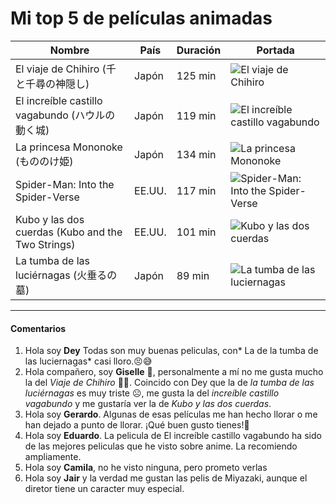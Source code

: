 # Mi top 5 de películas animadas

| Nombre                                | País      | Duración | Portada |
|---------------------------------------|-----------|----------|---------|
| El viaje de Chihiro (千と千尋の神隠し) | Japón     | 125 min  | ![El viaje de Chihiro](https://upload.wikimedia.org/wikipedia/en/thumb/d/db/Spirited_Away_Japanese_poster.png/220px-Spirited_Away_Japanese_poster.png) |
| El increíble castillo vagabundo (ハウルの動く城) | Japón | 119 min | ![El increíble castillo vagabundo](https://upload.wikimedia.org/wikipedia/en/thumb/a/a0/Howls-moving-castleposter.jpg/220px-Howls-moving-castleposter.jpg) |
| La princesa Mononoke (もののけ姫) | Japón | 134 min | ![La princesa Mononoke](https://upload.wikimedia.org/wikipedia/en/thumb/8/8c/Princess_Mononoke_Japanese_poster.png/220px-Princess_Mononoke_Japanese_poster.png) |
| Spider-Man: Into the Spider-Verse     | EE.UU.    | 117 min  | ![Spider-Man: Into the Spider-Verse](https://upload.wikimedia.org/wikipedia/en/thumb/f/fa/Spider-Man_Into_the_Spider-Verse_poster.png/220px-Spider-Man_Into_the_Spider-Verse_poster.png) |
| Kubo y las dos cuerdas (Kubo and the Two Strings) | EE.UU. | 101 min | ![Kubo y las dos cuerdas](https://upload.wikimedia.org/wikipedia/en/thumb/c/c4/Kubo_and_the_Two_Strings_poster.png/220px-Kubo_and_the_Two_Strings_poster.png) |
| La tumba de las luciérnagas (火垂るの墓) | Japón  | 89 min | ![La tumba de las luciernagas](https://upload.wikimedia.org/wikipedia/en/a/a5/Grave_of_the_Fireflies_Japanese_poster.jpg) |

---
#### Comentarios
1.  Hola soy **Dey**  Todas son muy buenas peliculas, con* La de la tumba de las luciernagas*  casi lloro.😣😅
2. Hola compañero, soy **Giselle** 🙂, personalmente a mí no me gusta mucho la del _Viaje de Chihiro_ 😶‍🌫️. Coincido con Dey que la de _la tumba de las luciérnagas_ es muy triste ☹️, me gusta la del _increíble castillo vagabundo_ y me gustaría ver la de _Kubo y las dos cuerdas_.
3.  Hola soy **Gerardo**. Algunas de esas películas me han hecho llorar o me han dejado a punto de llorar. ¡Qué buen gusto tienes!🙌 
4. Hola soy **Eduardo**. La pelicula de El increíble castillo vagabundo ha sido de las mejores peliculas que he visto sobre anime. La recomiendo ampliamente.
5. Hola soy **Camila**, no he visto ninguna, pero prometo verlas
6. Hola soy **Jair** y la verdad me gustan las pelis de Miyazaki, aunque el diretor tiene un caracter muy especial.